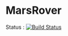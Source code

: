 MarsRover
=========

Status : [![Build Status](https://travis-ci.org/JavaDojo/marsrover.png?branch=nicolasf)](https://travis-ci.org/JavaDojo/marsrover)
